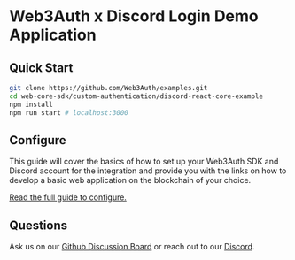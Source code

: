 # Web3Auth x Discord Login Demo Application

## Quick Start

```bash
git clone https://github.com/Web3Auth/examples.git
cd web-core-sdk/custom-authentication/discord-react-core-example
npm install
npm run start # localhost:3000
```

## Configure

This guide will cover the basics of how to set up your Web3Auth SDK and Discord
account for the integration and provide you with the links on how to develop a
basic web application on the blockchain of your choice.

[Read the full guide to configure.](https://web3auth.io/docs/guides/discord)

## Questions

Ask us on our
[Github Discussion Board](https://github.com/orgs/Web3Auth/discussions) or reach
out to our [Discord](https://discord.gg/web3auth).
